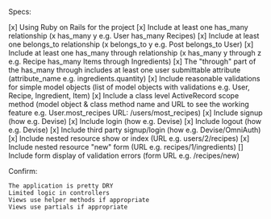 Specs:

  [x]  Using Ruby on Rails for the project
  [x]  Include at least one has_many relationship (x has_many y e.g. User has_many Recipes)
  [x]  Include at least one belongs_to relationship (x belongs_to y e.g. Post belongs_to User)
  [x]  Include at least one has_many through relationship (x has_many y through z e.g. Recipe has_many Items through Ingredients)
  [x]  The "through" part of the has_many through includes at least one user submittable attribute (attribute_name e.g. ingredients.quantity)
  [x]  Include reasonable validations for simple model objects (list of model objects with validations e.g. User, Recipe, Ingredient, Item)
  [x]  Include a class level ActiveRecord scope method (model object & class method name and URL to see the working feature e.g. User.most_recipes URL: /users/most_recipes)
  [x]  Include signup (how e.g. Devise)
  [x]  Include login (how e.g. Devise)
  [x]  Include logout (how e.g. Devise)
  [x]  Include third party signup/login (how e.g. Devise/OmniAuth)
  [x]  Include nested resource show or index (URL e.g. users/2/recipes)
  [x]  Include nested resource "new" form (URL e.g. recipes/1/ingredients)
  []  Include form display of validation errors (form URL e.g. /recipes/new)

Confirm:

    The application is pretty DRY
    Limited logic in controllers
    Views use helper methods if appropriate
    Views use partials if appropriate
